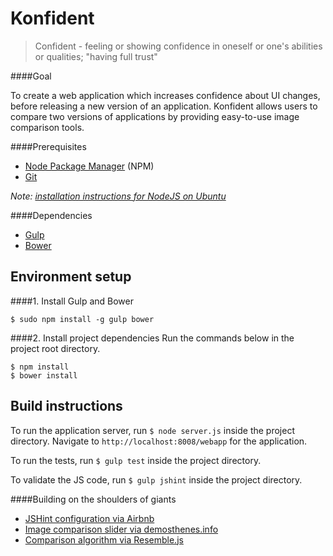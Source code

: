 Konfident
=========

> Confident - feeling or showing confidence in oneself or one's abilities or qualities; "having full trust"

####Goal

To create a web application which increases confidence about UI changes, before releasing a new version of an application.
Konfident allows users to compare two versions of applications by providing easy-to-use image comparison tools.

####Prerequisites

* [Node Package Manager](https://npmjs.org/) (NPM)
* [Git](http://git-scm.com/)

*Note: [installation instructions for NodeJS on Ubuntu](http://stackoverflow.com/questions/16302436/install-nodejs-on-ubuntu-12-10/16303380#16303380)*

####Dependencies

* [Gulp](http://gulpjs.com/)
* [Bower](http://bower.io/)

## Environment setup
####1. Install Gulp and Bower

    $ sudo npm install -g gulp bower

####2. Install project dependencies
Run the commands below in the project root directory.

    $ npm install
    $ bower install

## Build instructions
To run the application server, run `$ node server.js` inside the project directory.
Navigate to `http://localhost:8008/webapp` for the application.

To run the tests, run `$ gulp test` inside the project directory.

To validate the JS code, run `$ gulp jshint` inside the project directory.

####Building on the shoulders of giants

- [JSHint configuration via Airbnb](https://github.com/airbnb/javascript)
- [Image comparison slider via demosthenes.info](http://demosthenes.info/blog/819/A-Before-And-After-Image-Comparison-Slide-Control-in-HTML5)
- [Comparison algorithm via Resemble.js](http://huddle.github.io/Resemble.js/)
